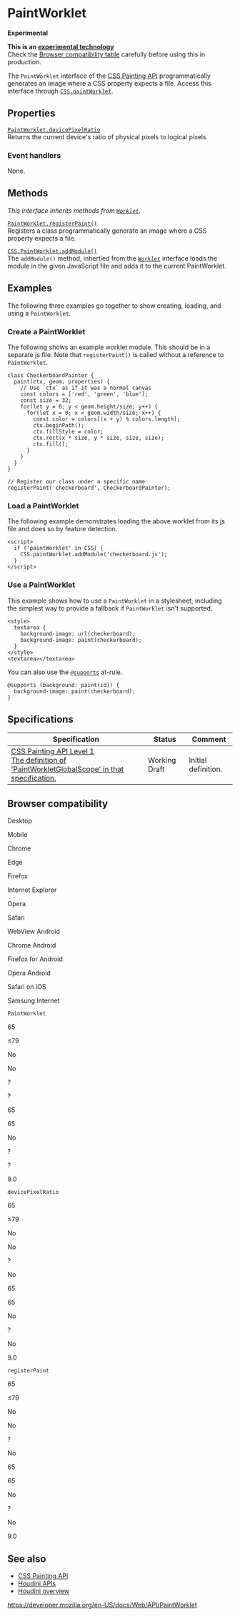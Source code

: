 # PaintWorklet

**Experimental**

**This is an [experimental technology](https://developer.mozilla.org/en-US/docs/MDN/Guidelines/Conventions_definitions#experimental)**  
Check the [Browser compatibility table](#browser_compatibility) carefully before using this in production.

The `PaintWorklet` interface of the [CSS Painting API](css_painting_api) programmatically generates an image where a CSS property expects a file. Access this interface through [`CSS.paintWorklet`](css/paintworklet).

## Properties

[`PaintWorklet.devicePixelRatio`](paintworklet/devicepixelratio)  
Returns the current device's ratio of physical pixels to logical pixels.

### Event handlers

None.

## Methods

_This interface inherits methods from [`Worklet`](worklet)._

[`PaintWorklet.registerPaint()`](paintworklet/registerpaint)  
Registers a class programmatically generate an image where a CSS property expects a file.

[`CSS.PaintWorklet.addModule()`](worklet/addmodule)  
The `addModule()` method, inhertied from the _[`Worklet`](worklet)_ interface loads the module in the given JavaScript file and adds it to the current PaintWorklet.

## Examples

The following three examples go together to show creating, loading, and using a `PaintWorklet`.

### Create a PaintWorklet

The following shows an example worklet module. This should be in a separate js file. Note that `registerPaint()` is called without a reference to `PaintWorklet`.

    class CheckerboardPainter {
      paint(ctx, geom, properties) {
        // Use `ctx` as if it was a normal canvas
        const colors = ['red', 'green', 'blue'];
        const size = 32;
        for(let y = 0; y < geom.height/size; y++) {
          for(let x = 0; x < geom.width/size; x++) {
            const color = colors[(x + y) % colors.length];
            ctx.beginPath();
            ctx.fillStyle = color;
            ctx.rect(x * size, y * size, size, size);
            ctx.fill();
          }
        }
      }
    }

    // Register our class under a specific name
    registerPaint('checkerboard', CheckerboardPainter);

### Load a PaintWorklet

The following example demonstrates loading the above worklet from its js file and does so by feature detection.

    <script>
      if ('paintWorklet' in CSS) {
        CSS.paintWorklet.addModule('checkerboard.js');
      }
    </script>

### Use a PaintWorklet

This example shows how to use a `PaintWorklet` in a stylesheet, including the simplest way to provide a fallback if `PaintWorklet` isn't supported.

    <style>
      textarea {
        background-image: url(checkerboard);
        background-image: paint(checkerboard);
      }
    </style>
    <textarea></textarea>

You can also use the [`@supports`](https://developer.mozilla.org/en-US/docs/Web/CSS/@supports) at-rule.

    @supports (background: paint(id)) {
      background-image: paint(checkerboard);
    }

## Specifications

<table><thead><tr class="header"><th>Specification</th><th>Status</th><th>Comment</th></tr></thead><tbody><tr class="odd"><td><a href="https://drafts.css-houdini.org/css-paint-api-1/#paintworkletglobalscope">CSS Painting API Level 1<br />
<span class="small">The definition of 'PaintWorkletGlobalScope' in that specification.</span></a></td><td><span class="spec-wd">Working Draft</span></td><td>Initial definition.</td></tr></tbody></table>

## Browser compatibility

Desktop

Mobile

Chrome

Edge

Firefox

Internet Explorer

Opera

Safari

WebView Android

Chrome Android

Firefox for Android

Opera Android

Safari on IOS

Samsung Internet

`PaintWorklet`

65

≤79

No

No

?

?

65

65

No

?

?

9.0

`devicePixelRatio`

65

≤79

No

No

?

No

65

65

No

?

No

9.0

`registerPaint`

65

≤79

No

No

?

No

65

65

No

?

No

9.0

## See also

- [CSS Painting API](css_painting_api)
- [Houdini APIs](https://developer.mozilla.org/en-US/docs/Web/Houdini)
- [Houdini overview](https://developer.mozilla.org/en-US/docs/Web/Houdini/learn)

<a href="https://developer.mozilla.org/en-US/docs/Web/API/PaintWorklet" class="_attribution-link">https://developer.mozilla.org/en-US/docs/Web/API/PaintWorklet</a>
